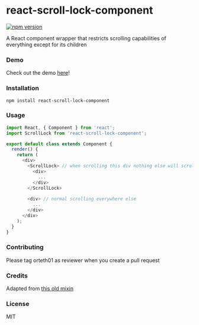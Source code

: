 # react-scroll-lock-component
[![npm version](https://badge.fury.io/js/react-scroll-lock-component.svg)](https://badge.fury.io/js/react-scroll-lock-component)

A React component wrapper that restricts scrolling capabilities of everything except for its children

### Demo
Check out the demo [here](https://orteth01.github.io/react-scroll-lock-component-demo)!

### Installation
```
npm install react-scroll-lock-component
```

### Usage
```js
import React, { Component } from 'react';
import ScrollLock from 'react-scroll-lock-component';

export default class extends Component {
  render() {
    return (
      <div>
        <ScrollLock> // when scrolling this div nothing else will scroll
          <div> 
            ...
          </div>
        </ScrollLock>
        
        <div> // normal scrolling everywhere else
          ...
        </div>
      </div>
    );
  }
}

```

### Contributing
Please tag orteth01 as reviewer when you create a pull request

### Credits
Adapted from [this old mixin](http://codepen.io/somethingkindawierd/post/react-mixin-scroll-lock)

### License
MIT
